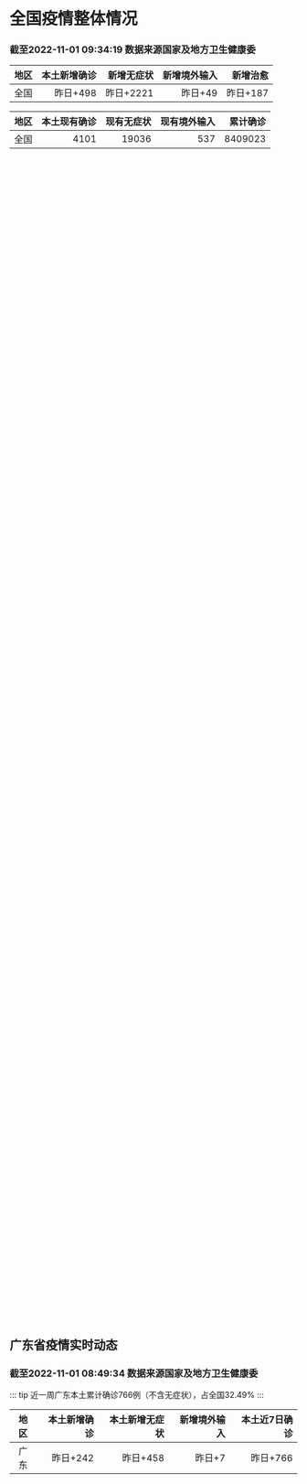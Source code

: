 
# 全国疫情整体情况
### 截至2022-11-01 09:34:19 数据来源国家及地方卫生健康委

|地区|本土新增确诊|新增无症状|新增境外输入|新增治愈|
|:--:|---:|---:|---:|---:|
|全国|昨日+498|昨日+2221|昨日+49|昨日+187|

|地区|本土现有确诊|现有无症状|现有境外输入|累计确诊|
|:--:|---:|---:|---:|---:|
|全国|4101|19036|537|8409023|

<ChinaMap :dataList="dataList" :title="title"/>

<div id="chinaDayModify" style="width:100%;height:500px;margin-bottom:10px;"></div>
<div id="chinaAddHistoryData" style="width:100%;height:500px;margin-bottom:10px;"></div>
<div id="chinaNowHistoryData" style="width:100%;height:500px;margin-bottom:10px;"></div>
<div id="chinaTotalHistoryData" style="width:100%;height:500px;margin-bottom:10px;"></div>


## 广东省疫情实时动态
### 截至2022-11-01 08:49:34 数据来源国家及地方卫生健康委

::: tip 近一周广东本土累计确诊766例（不含无症状），占全国32.49%
:::

|地区|本土新增确诊|本土新增无症状|新增境外输入|本土近7日确诊|
|:--:|---:|---:|---:|---:|
|广东|昨日+242|昨日+458|昨日+7|昨日+766|

<div id="guangdongModify" style="width:100%;height:500px;margin-bottom:10px;"></div>
<div id="guangdongTotalHistory" style="width:100%;height:500px;margin-bottom:10px;"></div>
<div id="guangzhouModifyHistory" style="width:100%;height:500px;margin-bottom:10px;"></div>


<script>
import * as echarts from 'echarts'
export default {
  data(){
    return {
      title: '新增本土确诊',
      dataList: [{name: '台湾', value: 0, addList: []},{name: '香港', value: 0, addList: []},{name: '湖北', value: 0, addList: []},{name: '上海', value: 2, addList: [{name: '浦东', num: 2},
]},{name: '吉林', value: 0, addList: []},{name: '广东', value: 242, addList: [{name: '广州', num: 190},
{name: '深圳', num: 23},
{name: '梅州', num: 16},
{name: '汕头', num: 8},
{name: '江门', num: 3},
]},{name: '海南', value: 0, addList: []},{name: '四川', value: 9, addList: [{name: '外省返川人员', num: 5},
{name: '广元', num: 3},
{name: '成都', num: 2},
{name: '德阳', num: 1},
{name: '凉山', num: 1},
]},{name: '福建', value: 82, addList: [{name: '福州', num: 82},
]},{name: '北京', value: 21, addList: [{name: '密云', num: 10},
{name: '通州', num: 3},
{name: '朝阳', num: 2},
{name: '未公布来源', num: 2},
{name: '平谷区', num: 2},
]},{name: '内蒙古', value: 13, addList: [{name: '呼和浩特', num: 7},
{name: '鄂尔多斯', num: 5},
{name: '赤峰', num: 1},
]},{name: '陕西', value: 11, addList: [{name: '西安', num: 6},
{name: '汉中', num: 1},
{name: '渭南', num: 1},
{name: '咸阳', num: 1},
{name: '榆林', num: 1},
]},{name: '浙江', value: 0, addList: []},{name: '河南', value: 13, addList: [{name: '郑州', num: 13},
]},{name: '黑龙江', value: 5, addList: [{name: '绥化', num: 3},
{name: '哈尔滨', num: 1},
{name: '牡丹江', num: 1},
]},{name: '山东', value: 7, addList: [{name: '青岛', num: 4},
{name: '枣庄', num: 3},
]},{name: '江苏', value: 16, addList: [{name: '南京', num: 16},
]},{name: '云南', value: 3, addList: [{name: '德宏州', num: 2},
{name: '临沧', num: 1},
]},{name: '天津', value: 2, addList: [{name: '未公布来源', num: 2},
]},{name: '广西', value: 0, addList: []},{name: '河北', value: 0, addList: []},{name: '辽宁', value: 0, addList: []},{name: '新疆', value: 23, addList: [{name: '乌鲁木齐', num: 19},
]},{name: '湖南', value: 15, addList: [{name: '邵阳', num: 10},
{name: '怀化', num: 5},
]},{name: '安徽', value: 1, addList: [{name: '合肥', num: 1},
]},{name: '江西', value: 0, addList: []},{name: '西藏', value: 0, addList: []},{name: '重庆', value: 7, addList: [{name: '永川区', num: 7},
]},{name: '甘肃', value: 3, addList: [{name: '兰州', num: 3},
{name: '未公布来源', num: 3},
]},{name: '山西', value: 17, addList: [{name: '大同', num: 7},
{name: '忻州', num: 4},
{name: '朔州', num: 2},
{name: '吕梁', num: 2},
{name: '阳泉', num: 1},
]},{name: '贵州', value: 2, addList: [{name: '贵阳', num: 1},
{name: '黔南州', num: 1},
]},{name: '澳门', value: 0, addList: []},{name: '青海', value: 2, addList: [{name: '西宁', num: 2},
]},{name: '宁夏', value: 2, addList: [{name: '吴忠', num: 2},
]},{name: '南海诸岛', value: 0, addList: []}]
    }
  },
  mounted () {
    const themeObj = {"color":["#2ec7c9","#b6a2de","#5ab1ef","#ffb980","#d87a80","#8d98b3","#e5cf0d","#97b552","#95706d","#dc69aa","#07a2a4","#9a7fd1","#588dd5","#f5994e","#c05050","#59678c","#c9ab00","#7eb00a","#6f5553","#c14089"],"backgroundColor":"rgba(0,0,0,0)","textStyle":{},"title":{"textStyle":{"color":"#008acd"},"subtextStyle":{"color":"#aaaaaa"}},"line":{"itemStyle":{"borderWidth":1},"lineStyle":{"width":2},"symbolSize":3,"symbol":"emptyCircle","smooth":true},"radar":{"itemStyle":{"borderWidth":1},"lineStyle":{"width":2},"symbolSize":3,"symbol":"emptyCircle","smooth":true},"bar":{"itemStyle":{"barBorderWidth":0,"barBorderColor":"#ccc"}},"pie":{"itemStyle":{"borderWidth":0,"borderColor":"#ccc"}},"scatter":{"itemStyle":{"borderWidth":0,"borderColor":"#ccc"}},"boxplot":{"itemStyle":{"borderWidth":0,"borderColor":"#ccc"}},"parallel":{"itemStyle":{"borderWidth":0,"borderColor":"#ccc"}},"sankey":{"itemStyle":{"borderWidth":0,"borderColor":"#ccc"}},"funnel":{"itemStyle":{"borderWidth":0,"borderColor":"#ccc"}},"gauge":{"itemStyle":{"borderWidth":0,"borderColor":"#ccc"}},"candlestick":{"itemStyle":{"color":"#d87a80","color0":"#2ec7c9","borderColor":"#d87a80","borderColor0":"#2ec7c9","borderWidth":1}},"graph":{"itemStyle":{"borderWidth":0,"borderColor":"#ccc"},"lineStyle":{"width":1,"color":"#aaaaaa"},"symbolSize":3,"symbol":"emptyCircle","smooth":true,"color":["#2ec7c9","#b6a2de","#5ab1ef","#ffb980","#d87a80","#8d98b3","#e5cf0d","#97b552","#95706d","#dc69aa","#07a2a4","#9a7fd1","#588dd5","#f5994e","#c05050","#59678c","#c9ab00","#7eb00a","#6f5553","#c14089"],"label":{"color":"#eeeeee"}},"map":{"itemStyle":{"areaColor":"#dddddd","borderColor":"#eeeeee","borderWidth":0.5},"label":{"color":"#d87a80"},"emphasis":{"itemStyle":{"areaColor":"rgba(254,153,78,1)","borderColor":"#444","borderWidth":1},"label":{"color":"rgb(100,0,0)"}}},"geo":{"itemStyle":{"areaColor":"#dddddd","borderColor":"#eeeeee","borderWidth":0.5},"label":{"color":"#d87a80"},"emphasis":{"itemStyle":{"areaColor":"rgba(254,153,78,1)","borderColor":"#444","borderWidth":1},"label":{"color":"rgb(100,0,0)"}}},"categoryAxis":{"axisLine":{"show":true,"lineStyle":{"color":"#008acd"}},"axisTick":{"show":true,"lineStyle":{"color":"#333"}},"axisLabel":{"show":true,"color":"#333"},"splitLine":{"show":false,"lineStyle":{"color":["#eee"]}},"splitArea":{"show":false,"areaStyle":{"color":["rgba(250,250,250,0.3)","rgba(200,200,200,0.3)"]}}},"valueAxis":{"axisLine":{"show":true,"lineStyle":{"color":"#008acd"}},"axisTick":{"show":true,"lineStyle":{"color":"#333"}},"axisLabel":{"show":true,"color":"#333"},"splitLine":{"show":true,"lineStyle":{"color":["#eee"]}},"splitArea":{"show":true,"areaStyle":{"color":["rgba(250,250,250,0.3)","rgba(200,200,200,0.3)"]}}},"logAxis":{"axisLine":{"show":true,"lineStyle":{"color":"#008acd"}},"axisTick":{"show":true,"lineStyle":{"color":"#333"}},"axisLabel":{"show":true,"color":"#333"},"splitLine":{"show":true,"lineStyle":{"color":["#eee"]}},"splitArea":{"show":true,"areaStyle":{"color":["rgba(250,250,250,0.3)","rgba(200,200,200,0.3)"]}}},"timeAxis":{"axisLine":{"show":true,"lineStyle":{"color":"#008acd"}},"axisTick":{"show":true,"lineStyle":{"color":"#333"}},"axisLabel":{"show":true,"color":"#333"},"splitLine":{"show":true,"lineStyle":{"color":["#eee"]}},"splitArea":{"show":false,"areaStyle":{"color":["rgba(250,250,250,0.3)","rgba(200,200,200,0.3)"]}}},"toolbox":{"iconStyle":{"borderColor":"#2ec7c9"},"emphasis":{"iconStyle":{"borderColor":"#18a4a6"}}},"legend":{"textStyle":{"color":"#333333"}},"tooltip":{"axisPointer":{"lineStyle":{"color":"#008acd","width":"1"},"crossStyle":{"color":"#008acd","width":"1"}}},"timeline":{"lineStyle":{"color":"#008acd","width":1},"itemStyle":{"color":"#008acd","borderWidth":1},"controlStyle":{"color":"#008acd","borderColor":"#008acd","borderWidth":0.5},"checkpointStyle":{"color":"#2ec7c9","borderColor":"#2ec7c9"},"label":{"color":"#008acd"},"emphasis":{"itemStyle":{"color":"#a9334c"},"controlStyle":{"color":"#008acd","borderColor":"#008acd","borderWidth":0.5},"label":{"color":"#008acd"}}},"visualMap":{"color":["#5ab1ef","#e0ffff"]},"dataZoom":{"backgroundColor":"rgba(47,69,84,0)","dataBackgroundColor":"#efefff","fillerColor":"rgba(182,162,222,0.2)","handleColor":"#008acd","handleSize":"100%","textStyle":{"color":"#333333"}},"markPoint":{"label":{"color":"#eeeeee"},"emphasis":{"label":{"color":"#eeeeee"}}}}

    echarts.registerTheme('dark', (themeObj))

    this.chartChDay = echarts.init(document.getElementById("chinaDayModify"), "dark")
,this.chartChAdd = echarts.init(document.getElementById("chinaAddHistoryData"), "dark")
,this.chartChNow = echarts.init(document.getElementById("chinaNowHistoryData"), "dark")
,this.chartChTotal = echarts.init(document.getElementById("chinaTotalHistoryData"), "dark")
,this.chartGdMod = echarts.init(document.getElementById("guangdongModify"), "dark")
,this.chartGdTotal = echarts.init(document.getElementById("guangdongTotalHistory"), "dark")
,this.chartGzMod = echarts.init(document.getElementById("guangzhouModifyHistory"), "dark")


    const option_gd_mod = {
      title: {
        text: '广东疫情新增趋势（人）'
      },
      tooltip: {
        trigger: 'axis',
        axisPointer: {
          type: 'cross',
          label: {
            backgroundColor: '#6a7985'
          }
        }
      },
      legend: {
        top: 20,
        data: [{name: '本土新增确诊',icon: 'rect'}, {name: '本土新增无症状',icon: 'rect'},{name: '新增境外输入',icon: 'rect'}]
      },
      grid: {
        left: '3%',
        right: '4%',
        bottom: '3%',
        containLabel: true
      },
      toolbox: {
        feature: {
          saveAsImage: {}
        }
      },
      xAxis: {
        type: 'category',
        boundaryGap: false,
        data: ["09.03","09.04","09.05","09.06","09.07","09.08","09.09","09.10","09.11","09.12","09.13","09.14","09.15","09.16","09.17","09.18","09.19","09.20","09.21","09.22","09.23","09.24","09.25","09.26","09.27","09.28","09.29","09.30","10.01","10.02","10.03","10.04","10.05","10.06","10.07","10.08","10.09","10.10","10.11","10.12","10.13","10.14","10.15","10.16","10.17","10.18","10.19","10.20","10.21","10.22","10.23","10.24","10.25","10.26","10.27","10.28","10.29","10.30","10.31",]
      },
      yAxis: {
        type: 'value'
      },
      series: [
        {
          name: '本土新增确诊',
          type: 'line',
          areaStyle: {},
          emphasis: {
            focus: 'series'
          },
          data: [79,63,43,42,27,36,26,15,17,7,6,5,5,3,2,1,0,3,1,2,5,6,7,12,4,18,16,22,17,19,27,34,37,41,47,34,31,38,43,36,53,60,35,23,36,50,26,27,19,32,23,33,45,15,27,63,83,291,242,]
        },
        {
          name: '本土新增无症状',
          type: 'line',
          areaStyle: {},
          emphasis: {
            focus: 'series'
          },
          data: [24,26,17,18,12,28,6,10,11,4,3,4,1,1,1,2,1,2,2,4,0,0,5,5,2,5,15,21,10,24,16,24,27,34,27,21,24,25,11,17,21,29,29,38,61,48,58,62,74,59,70,62,67,84,88,136,195,468,458,]
        },
        {
          name: '新增境外输入',
          type: 'line',
          areaStyle: {},
          emphasis: {
            focus: 'series'
          },
          data: [18,16,16,19,6,16,23,19,21,12,11,8,10,15,7,11,15,12,13,14,15,12,19,14,15,21,15,11,29,11,19,18,19,27,10,14,27,27,14,17,15,24,18,18,11,12,14,25,17,9,19,12,6,5,11,14,14,8,7,]
        }
      ]
    };

    const option_gd_total = {
      title: {
        text: '广东疫情概览（人）'
      },
      tooltip: {
        trigger: 'axis',
        axisPointer: {
          type: 'cross',
          label: {
            backgroundColor: '#6a7985'
          }
        }
      },
      legend: {
        top: 20,
        data: [{name: '累计确诊',icon: 'rect'},{name: '累计治愈',icon: 'rect'}]
      },
      grid: {
        left: '3%',
        right: '4%',
        bottom: '3%',
        containLabel: true
      },
      toolbox: {
        feature: {
          saveAsImage: {}
        }
      },
      xAxis: {
        type: 'category',
        boundaryGap: false,
        data: ["09.03","09.04","09.05","09.06","09.07","09.08","09.09","09.10","09.11","09.12","09.13","09.14","09.15","09.16","09.17","09.18","09.19","09.20","09.21","09.22","09.23","09.24","09.25","09.26","09.27","09.28","09.29","09.30","10.01","10.02","10.03","10.04","10.05","10.06","10.07","10.08","10.09","10.10","10.11","10.12","10.13","10.14","10.15","10.16","10.17","10.18","10.19","10.20","10.21","10.22","10.23","10.24","10.25","10.26","10.27","10.28","10.29","10.30","10.31",]
      },
      yAxis: {
        type: 'value'
      },
      series: [
        {
          name: '累计确诊',
          type: 'line',
          areaStyle: {},
          emphasis: {
            focus: 'series'
          },
          data: [9271,9350,9413,9474,9507,9559,9608,9642,9680,9699,9716,9729,9744,9762,9771,9783,9798,9813,9827,9843,9863,9881,9905,9931,9950,9991,10022,10055,10101,10131,10177,10229,10285,10353,10410,10458,10516,10581,10638,10691,10759,10843,10896,10947,10994,11056,11106,11138,11174,11215,11257,11302,11353,11373,11411,11488,11585,11884,12133,]
        },
        {
          name: '累计治愈',
          type: 'line',
          areaStyle: {},
          emphasis: {
            focus: 'series'
          },
          data: [8708,8725,8744,8775,8804,8831,8855,8888,8923,8959,9011,9075,9140,9140,9140,9140,9140,9140,9140,9529,9529,9529,9529,9529,9529,9529,9529,9529,9529,9529,9529,9529,9529,9877,9877,9877,9972,10007,10048,10091,10127,10127,10127,10178,10239,10298,10298,10298,10298,10298,10298,10298,10298,10298,10298,10298,10298,10298,10298,]
        }
      ]
    };

    const option_gz_mod = {
      title: {
        text: '广州疫情新增趋势（人）'
      },
      tooltip: {
        trigger: 'axis',
        axisPointer: {
          type: 'cross',
          label: {
            backgroundColor: '#6a7985'
          }
        }
      },
      legend: {
        top: 20,
        data: [{name: '本土新增确诊',icon: 'rect'},{name: '本土新增无症状',icon: 'rect'}]
      },
      grid: {
        left: '3%',
        right: '4%',
        bottom: '3%',
        containLabel: true
      },
      toolbox: {
        feature: {
          saveAsImage: {}
        }
      },
      xAxis: {
        type: 'category',
        boundaryGap: false,
        data: ["0903","0904","0905","0906","0907","0908","0909","0910","0911","0912","0913","0914","0915","0916","0917","0918","0919","0920","0921","0922","0923","0924","0925","0926","0927","0928","0929","0930","1001","1002","1003","1004","1005","1006","1007","1008","1009","1010","1011","1012","1013","1014","1015","1016","1017","1018","1019","1020","1021","1022","1023","1024","1025","1026","1027","1028","1029","1030","1031",]
      },
      yAxis: {
        type: 'value'
      },
      series: [
        {
          name: '本土新增确诊',
          type: 'line',
          areaStyle: {},
          emphasis: {
            focus: 'series'
          },
          data: [4,8,5,6,3,2,0,0,0,0,0,0,0,0,1,0,0,0,0,1,4,5,2,2,0,1,1,2,0,5,10,12,14,21,17,18,5,13,6,10,25,23,20,3,16,22,6,10,12,18,16,22,27,11,19,54,66,232,190,]
        },
        {
          name: '本土新增无症状',
          type: 'line',
          areaStyle: {},
          emphasis: {
            focus: 'series'
          },
          data: [0,1,3,1,1,0,0,0,0,0,0,0,0,1,0,1,0,1,2,4,0,0,0,1,1,0,2,0,0,3,7,5,13,8,12,9,15,1,2,7,3,8,16,27,43,31,44,46,46,39,53,43,46,39,46,85,125,295,289,]
        }
      ]
    };

    const option_ch_day  = {
      series: [
        {
          type: 'treemap',
          data: [
            {
              name: '本土新增确诊昨日+498',
              value: 498,
            },
            {
              name: '新增无症状昨日+2221',
              value: 2221,
            },
            {
              name: '新增境外输入昨日+49',
              value: 49,
            },
            {
              name: '新增治愈昨日+187',
              value: 187,
            },
          ]
        }
      ]
    };

    const option_ch_add = {
      title: {
        text: '新增疫情整体走势'
      },
      tooltip: {
        trigger: 'axis',
        axisPointer: {
          type: 'cross',
          label: {
            backgroundColor: '#6a7985'
          }
        }
      },
      legend: {
        top: 20,
        data: [{name: '本土确诊',icon: 'rect'}, {name: '无症状感染',icon: 'rect'},{name: '新增境外输入',icon: 'rect'}]
      },
      grid: {
        left: '3%',
        right: '4%',
        bottom: '3%',
        containLabel: true
      },
      toolbox: {
        feature: {
          saveAsImage: {}
        }
      },
      xAxis: {
        type: 'category',
        boundaryGap: false,
        data: ["09.01","09.02","09.03","09.04","09.05","09.06","09.07","09.08","09.09","09.10","09.11","09.12","09.13","09.14","09.15","09.16","09.17","09.18","09.19","09.20","09.21","09.22","09.23","09.24","09.25","09.26","09.27","09.28","09.29","09.30","10.01","10.02","10.03","10.04","10.05","10.06","10.07","10.08","10.09","10.10","10.11","10.12","10.13","10.14","10.15","10.16","10.17","10.18","10.19","10.20","10.21","10.22","10.23","10.24","10.25","10.26","10.27","10.28","10.29","10.30","10.31",]
      },
      yAxis: {
        type: 'value'
      },
      series: [
        {
          name: '本土确诊',
          type: 'line',
          areaStyle: {},
          emphasis: {
            focus: 'series'
          },
          data: [318,440,314,303,264,323,241,259,239,179,164,188,196,126,102,76,106,92,104,123,114,121,129,159,235,173,119,106,97,106,116,189,250,223,183,216,447,441,373,427,374,322,249,291,174,182,208,204,164,158,159,155,173,205,297,193,214,324,353,479,498,]
        },
        {
          name: '无症状感染',
          type: 'line',
          areaStyle: {},
          emphasis: {
            focus: 'series'
          },
          data: [1567,1379,1359,1249,1235,1247,1093,1033,994,959,785,727,762,823,746,505,930,715,525,485,512,627,624,601,597,636,625,526,625,549,432,466,626,747,1005,1267,1301,1307,1566,1662,1386,1154,1010,900,668,534,587,630,643,638,658,683,751,875,944,924,1123,1153,1566,2220,2221,]
        },
        {
          name: '新增境外输入',
          type: 'line',
          areaStyle: {},
          emphasis: {
            focus: 'series'
          },
          data: [55,62,70,46,46,57,39,42,51,55,62,54,41,41,59,64,48,55,48,43,51,54,59,58,60,72,75,64,59,66,63,51,57,50,46,72,54,62,61,64,43,50,64,70,70,63,42,43,47,56,56,52,48,41,41,38,48,53,48,42,49,]
        }
      ]
    };

    const option_ch_now = {
      title: {
        text: '现有疫情整体走势'
      },
      tooltip: {
        trigger: 'axis',
        axisPointer: {
          type: 'cross',
          label: {
            backgroundColor: '#6a7985'
          }
        }
      },
      legend: {
        top: 20,
        data: [{name: '本土确诊',icon: 'rect'}, {name: '无症状感染',icon: 'rect'},{name: '新增境外输入',icon: 'rect'}]
      },
      grid: {
        left: '3%',
        right: '4%',
        bottom: '3%',
        containLabel: true
      },
      toolbox: {
        feature: {
          saveAsImage: {}
        }
      },
      xAxis: {
        type: 'category',
        boundaryGap: false,
        data: ["09.01","09.02","09.03","09.04","09.05","09.06","09.07","09.08","09.09","09.10","09.11","09.12","09.13","09.14","09.15","09.16","09.17","09.18","09.19","09.20","09.21","09.22","09.23","09.24","09.25","09.26","09.27","09.28","09.29","09.30","10.01","10.02","10.03","10.04","10.05","10.06","10.07","10.08","10.09","10.10","10.11","10.12","10.13","10.14","10.15","10.16","10.17","10.18","10.19","10.20","10.21","10.22","10.23","10.24","10.25","10.26","10.27","10.28","10.29","10.30","10.31",]
      },
      yAxis: {
        type: 'value'
      },
      series: [
        {
          name: '本土确诊',
          type: 'line',
          areaStyle: {},
          emphasis: {
            focus: 'series'
          },
          data: [5658,5756,5636,5668,5670,5709,5713,5666,5575,5403,5083,4851,4714,4334,3681,3502,3293,3070,2881,2726,2606,2494,2477,2395,2404,2381,2378,2365,2359,2301,2314,2306,2341,2261,2263,2329,2666,2977,3240,3460,3637,3779,3824,3906,3854,3808,3777,3677,3595,3529,3362,3245,3179,3062,3127,3104,3107,3252,3440,3751,4101,]
        },
        {
          name: '无症状感染',
          type: 'line',
          areaStyle: {},
          emphasis: {
            focus: 'series'
          },
          data: [530,551,562,559,557,571,548,560,560,567,568,566,563,550,565,586,572,576,577,571,577,564,563,552,558,585,613,632,610,608,631,623,629,615,620,628,633,641,646,644,623,618,632,657,650,655,636,635,623,624,624,629,605,592,578,562,551,549,547,527,537,]
        },
        {
          name: '新增境外输入',
          type: 'line',
          areaStyle: {},
          emphasis: {
            focus: 'series'
          },
          data: [23471,23260,23287,23491,23860,24163,24009,23400,22660,22555,21919,21298,20832,20206,18729,18148,17756,17213,16241,14762,14010,13518,11627,11277,10573,10414,10373,10105,9829,9770,9618,8814,8449,8109,8069,8744,9419,10193,11206,11944,12805,13455,13998,14442,14606,14679,14750,14715,14774,14658,14360,14193,14094,14026,14399,14475,14817,15140,15931,17538,19036,]
        }
      ]
    };

    const option_ch_total = {
      title: {
        text: '累计疫情整体走势'
      },
      tooltip: {
        trigger: 'axis',
        axisPointer: {
          type: 'cross',
          label: {
            backgroundColor: '#6a7985'
          }
        }
      },
      legend: {
        top: 20,
        data: [{name: '确诊(含港澳台)', con: 'rect'}, {name: '死亡(含港澳台)',icon: 'rect'}]
      },
      grid: {
        left: '3%',
        right: '4%',
        bottom: '3%',
        containLabel: true
      },
      toolbox: {
        feature: {
          saveAsImage: {}
        }
      },
      xAxis: {
        type: 'category',
        boundaryGap: false,
        data: ["09.01","09.02","09.03","09.04","09.05","09.06","09.07","09.08","09.09","09.10","09.11","09.12","09.13","09.14","09.15","09.16","09.17","09.18","09.19","09.20","09.21","09.22","09.23","09.24","09.25","09.26","09.27","09.28","09.29","09.30","10.01","10.02","10.03","10.04","10.05","10.06","10.07","10.08","10.09","10.10","10.11","10.12","10.13","10.14","10.15","10.16","10.17","10.18","10.19","10.20","10.21","10.22","10.23","10.24","10.25","10.26","10.27","10.28","10.29","10.30","10.31",]
      },
      yAxis: {
        type: 'value'
      },
      series: [
        {
          name: '确诊(含港澳台)',
          type: 'line',
          areaStyle: {},
          emphasis: {
            focus: 'series'
          },
          data: [5974028,6009747,6044288,6080405,6106096,6144277,6187141,6223835,6259551,6296680,6330038,6356783,6404975,6455788,6502479,6545234,6585920,6626392,6655661,6701113,6748819,6792066,6833790,6872895,6912675,6942179,6988610,7037863,7083359,7127469,7171159,7215114,7249310,7299603,7355347,7402656,7454504,7499946,7499946,7578751,7621171,7621171,7621171,7778306,7822739,7865269,7895059,7895059,7895059,8026778,8064765,8101522,8137786,8137786,8137786,8246496,8283181,8318921,8352484,8385213,8409023,]
        },
        {
          name: '死亡(含港澳台)',
          type: 'line',
          areaStyle: {},
          emphasis: {
            focus: 'series'
          },
          data: [24883,24927,24976,25019,25058,25088,25130,25171,25237,25275,25315,25354,25381,25428,25491,25553,25603,25671,25712,25744,25792,25868,26074,26132,26176,26244,26278,26330,26388,26446,26500,26568,26609,21422,26706,26769,26823,26823,26823,26823,26823,26823,26823,26823,26823,26823,26823,26823,26823,26823,26823,26823,26823,26823,26823,26823,26823,26823,26823,26823,26823,]
        }
      ]
    };

    this.chartGdMod.setOption(option_gd_mod);
    this.chartGdTotal.setOption(option_gd_total);
    this.chartGzMod.setOption(option_gz_mod);
    this.chartChDay.setOption(option_ch_day);
    this.chartChAdd.setOption(option_ch_add);
    this.chartChNow.setOption(option_ch_now);
    this.chartChTotal.setOption(option_ch_total);

    window.onresize = () => {
      this.chartGdMod.resize()
      this.chartGdTotal.resize()
      this.chartGzMod.resize()
      this.chartChDay.resize()
      this.chartChAdd.resize()
      this.chartChNow.resize()
      this.chartChTotal.resize()
    }
  }
}
</script>

## 广东省各地区疫情情况

::: danger 219个中高风险地区
:::

|地区|本土新增确诊|本土新增无症状|本土近7日确诊|中高风险地区|
|:--:|---:|---:|---:|---:|
|广州|+190|+289|+599|+130|
|深圳|+23|+6|+56|+39|
|梅州|+16|+154|+28|+7|
|汕头|+8|+1|+11|0|
|江门|+3|+2|+24|+18|
|佛山|+1|+4|+34|+3|
|清远|+1|0|+1|0|
|揭阳|0|+2|0|+8|
|阳江|0|0|+5|+5|
|惠州|0|0|+3|+4|
|韶关|0|0|+3|0|
|东莞|0|0|+1|0|
|茂名|0|0|+1|0|
|汕尾|0|0|0|0|
|肇庆|0|0|0|0|
|珠海|0|0|0|0|
|潮州|0|0|0|0|
|湛江|0|0|0|0|
|河源|0|0|0|0|
|云浮|0|0|0|0|
|中山|0|0|0|+5|


## 广东疫情热点动态

  
### 11-01 09:16
::: tip 广东新增本土确诊病例242例 新增本土无症状感染者458例
来源：广东卫健委网站10月31日0-24时，全省新增本土确诊病例239例（广州190例，深圳23例，汕头8例，佛山1例，梅州16例，江门1例）；新增本土无症状感染者458例（广州289例，深圳6例，汕...

信息来源：海外网

[阅读全文](https://h5.baike.qq.com/mobile/landing.html?docid=20221101A01HHP00&isNews=1&adtag=wxjk.yqssc.yqdt)
:::

### 11-01 09:14
::: tip 广州花都区下调新华街、新雅街、花城街部分区域风险等级
南方网讯 11月1日，广州市花都区新型冠状病毒肺炎疫情防控指挥部发布通告，自2022年11月1日6时起，对涉疫风险区域作调整。通告全文如下：
花都区新型冠状病毒肺炎疫情防控指挥部
关于调整风险区域的通...

南方新闻网

[阅读全文](https://view.inews.qq.com/a/20221101A01GPK00?uid=101705948131&chlid=_qqnews_custom_search_pictext#)
:::

### 11-01 09:05
::: tip 最新！南山、宝安、光明、龙华发布通告
根据当前我区疫情防控工作需要，按照国务院应对新型冠状病毒肺炎疫情联防联控机制综合组《新型冠状病毒肺炎疫情防控方案（第九版）》相关规定，经专家组研判，自2022年11月1日起，光明区在马田街道划定高风险...

深圳大件事

[阅读全文](https://mp.weixin.qq.com/s?__biz=MzA4NTczOTMzMQ==&mid=2651394189&idx=2&sn=cf2905ca3f59fb34585ff5d3ccea85e0&chksm=842ee2a1b3596bb7430078c9728188018cc7b9a1db495f9e42b13b598788e77ef1fcceda50fb&mpshare=1&scene=1&srcid=1101cqGm4vATKjLiEdfRhU78&sharer_sharetime=1667269825954&sharer_shareid=d35647f873619e01ec6c2f6ddaa3a96d&version=4.0.19.6020&platform=win#rd)
:::

### 11-01 08:28
::: tip 深圳昨日新增23例确诊病例和6例无症状感染者
【深圳昨日新增23例确诊病例和6例无症状感染者】财联社11月1日电，31日0-24时，深圳新增23例新冠肺炎确诊病例和6例新冠病毒无症状感染者。其中，在集中隔离观察人员中发现28例，在非闭环管理的重点...

信息来源：财联社

[阅读全文](https://h5.baike.qq.com/mobile/landing.html?docid=20221101A014CR00&isNews=1&adtag=wxjk.yqssc.yqdt)
:::

### 11-01 07:53
::: tip 广州市卫生健康委答疑：管控区域仍存流动交集 致使每日新增持续攀升
10月30日广州市新增527例新冠病毒本土感染者
文/羊城晚报全媒体记者 张华 蒋隽 邹丽珍
图/羊城晚报全媒体记者 宋金峪 周巍
近日，广州市每日新增感染者人数仍在持续攀升。在10月31日，广州市政...

金羊网

[阅读全文](https://view.inews.qq.com/a/20221101A00W3H00?uid=101705948131&chlid=_qqnews_custom_search_pictext#)
:::

### 11-01 00:02
::: tip 11月1日起，梅州市继续实施免费新冠病毒核酸检测
10月31日，梅州市新冠肺炎疫情防控指挥办印发《关于继续实施免费新冠病毒核酸检测的通知》，决定从11月1日起继续实施免费核酸检测。根据市新冠肺炎疫情防控指挥办2022年7月13日印发的《关于进一步提升...

信息来源：南方PLUS

[阅读全文](https://h5.baike.qq.com/mobile/landing.html?docid=20221101A000QT00&isNews=1&adtag=wxjk.yqssc.yqdt)
:::

### 11-01 00:02
::: tip 阳江滨海新区（阳江高新区）公布1名新冠肺炎密切接触者活动轨迹
2022年10月31日00:00，阳江滨海新区（阳江高新区）新冠肺炎疫情防控指挥部接到阳江市疾控中心通知，关联东莞桥头病例吕某的1名密切接触者柳某在阳江高新区活动。对此，高新区高度重视，区新冠肺炎疫情...

信息来源：南方PLUS

[阅读全文](https://h5.baike.qq.com/mobile/landing.html?docid=20221101A000RW00&isNews=1&adtag=wxjk.yqssc.yqdt)
:::

### 11-01 00:02
::: tip 阳江滨海新区（阳江高新区）市场和冷链专班疫情防控工作会议召开
10月29日，阳江滨海新区（阳江高新区）召开市场和冷链专班疫情防控工作会议，强调要始终保持高度警觉，从严从细抓好农贸市场和进口冷链食品常态化防控措施，坚决守住市场安全防线。阳江滨海新区（阳江高新区）管...

信息来源：南方PLUS

[阅读全文](https://h5.baike.qq.com/mobile/landing.html?docid=20221101A000PN00&isNews=1&adtag=wxjk.yqssc.yqdt)
:::

### 11-01 00:02
::: tip 考前7天非必要不离惠！惠州发布成人高考疫情防控须知
2022年广东省成人高考将于11月5至6日举行。10月31日，惠州市教育考试中心发布了《惠州市2022年成人高考疫情防控须知》，提醒考生提前准备，安全顺利赴考。根据要求，所有考生须注册“粤康码”信息，...

信息来源：南方PLUS

[阅读全文](https://h5.baike.qq.com/mobile/landing.html?docid=20221101A000Q700&isNews=1&adtag=wxjk.yqssc.yqdt)
:::

### 11-01 08:43
::: tip 2022年11月1日广东省新冠肺炎疫情情况
                                                        　　10月31日0-24时，全省新增本土确诊病例239例（广州190例，深圳23例，汕头...

信息来源：广东省卫生健康委员会

[阅读全文](https://h5.baike.qq.com/mobile/landing.html?docid=WJW20221101MBITFZC5&isNews=1&adtag=wxjk.yqssc.yqdt)
:::


## 广州疫情热点动态

  
### 11-01 09:14
::: tip 广州花都区下调新华街、新雅街、花城街部分区域风险等级
南方网讯 11月1日，广州市花都区新型冠状病毒肺炎疫情防控指挥部发布通告，自2022年11月1日6时起，对涉疫风险区域作调整。通告全文如下：
花都区新型冠状病毒肺炎疫情防控指挥部
关于调整风险区域的通...

南方新闻网

[阅读全文](https://view.inews.qq.com/a/20221101A01GPK00?uid=101705948131&chlid=_qqnews_custom_search_pictext#)
:::

### 11-01 07:53
::: tip 广州市卫生健康委答疑：管控区域仍存流动交集 致使每日新增持续攀升
10月30日广州市新增527例新冠病毒本土感染者
文/羊城晚报全媒体记者 张华 蒋隽 邹丽珍
图/羊城晚报全媒体记者 宋金峪 周巍
近日，广州市每日新增感染者人数仍在持续攀升。在10月31日，广州市政...

金羊网

[阅读全文](https://view.inews.qq.com/a/20221101A00W3H00?uid=101705948131&chlid=_qqnews_custom_search_pictext#)
:::

### 11-01 09:16
::: tip 广东新增本土确诊病例242例 新增本土无症状感染者458例
来源：广东卫健委网站10月31日0-24时，全省新增本土确诊病例239例（广州190例，深圳23例，汕头8例，佛山1例，梅州16例，江门1例）；新增本土无症状感染者458例（广州289例，深圳6例，汕...

信息来源：海外网

[阅读全文](https://h5.baike.qq.com/mobile/landing.html?docid=20221101A01HHP00&isNews=1&adtag=wxjk.yqssc.yqdt)
:::

### 11-01 09:05
::: tip 最新！南山、宝安、光明、龙华发布通告
根据当前我区疫情防控工作需要，按照国务院应对新型冠状病毒肺炎疫情联防联控机制综合组《新型冠状病毒肺炎疫情防控方案（第九版）》相关规定，经专家组研判，自2022年11月1日起，光明区在马田街道划定高风险...

深圳大件事

[阅读全文](https://mp.weixin.qq.com/s?__biz=MzA4NTczOTMzMQ==&mid=2651394189&idx=2&sn=cf2905ca3f59fb34585ff5d3ccea85e0&chksm=842ee2a1b3596bb7430078c9728188018cc7b9a1db495f9e42b13b598788e77ef1fcceda50fb&mpshare=1&scene=1&srcid=1101cqGm4vATKjLiEdfRhU78&sharer_sharetime=1667269825954&sharer_shareid=d35647f873619e01ec6c2f6ddaa3a96d&version=4.0.19.6020&platform=win#rd)
:::

### 11-01 08:28
::: tip 深圳昨日新增23例确诊病例和6例无症状感染者
【深圳昨日新增23例确诊病例和6例无症状感染者】财联社11月1日电，31日0-24时，深圳新增23例新冠肺炎确诊病例和6例新冠病毒无症状感染者。其中，在集中隔离观察人员中发现28例，在非闭环管理的重点...

信息来源：财联社

[阅读全文](https://h5.baike.qq.com/mobile/landing.html?docid=20221101A014CR00&isNews=1&adtag=wxjk.yqssc.yqdt)
:::

### 11-01 00:02
::: tip 11月1日起，梅州市继续实施免费新冠病毒核酸检测
10月31日，梅州市新冠肺炎疫情防控指挥办印发《关于继续实施免费新冠病毒核酸检测的通知》，决定从11月1日起继续实施免费核酸检测。根据市新冠肺炎疫情防控指挥办2022年7月13日印发的《关于进一步提升...

信息来源：南方PLUS

[阅读全文](https://h5.baike.qq.com/mobile/landing.html?docid=20221101A000QT00&isNews=1&adtag=wxjk.yqssc.yqdt)
:::

### 11-01 00:02
::: tip 阳江滨海新区（阳江高新区）公布1名新冠肺炎密切接触者活动轨迹
2022年10月31日00:00，阳江滨海新区（阳江高新区）新冠肺炎疫情防控指挥部接到阳江市疾控中心通知，关联东莞桥头病例吕某的1名密切接触者柳某在阳江高新区活动。对此，高新区高度重视，区新冠肺炎疫情...

信息来源：南方PLUS

[阅读全文](https://h5.baike.qq.com/mobile/landing.html?docid=20221101A000RW00&isNews=1&adtag=wxjk.yqssc.yqdt)
:::

### 11-01 00:02
::: tip 阳江滨海新区（阳江高新区）市场和冷链专班疫情防控工作会议召开
10月29日，阳江滨海新区（阳江高新区）召开市场和冷链专班疫情防控工作会议，强调要始终保持高度警觉，从严从细抓好农贸市场和进口冷链食品常态化防控措施，坚决守住市场安全防线。阳江滨海新区（阳江高新区）管...

信息来源：南方PLUS

[阅读全文](https://h5.baike.qq.com/mobile/landing.html?docid=20221101A000PN00&isNews=1&adtag=wxjk.yqssc.yqdt)
:::

### 11-01 00:02
::: tip 考前7天非必要不离惠！惠州发布成人高考疫情防控须知
2022年广东省成人高考将于11月5至6日举行。10月31日，惠州市教育考试中心发布了《惠州市2022年成人高考疫情防控须知》，提醒考生提前准备，安全顺利赴考。根据要求，所有考生须注册“粤康码”信息，...

信息来源：南方PLUS

[阅读全文](https://h5.baike.qq.com/mobile/landing.html?docid=20221101A000Q700&isNews=1&adtag=wxjk.yqssc.yqdt)
:::

### 11-01 08:43
::: tip 2022年11月1日广东省新冠肺炎疫情情况
                                                        　　10月31日0-24时，全省新增本土确诊病例239例（广州190例，深圳23例，汕头...

信息来源：广东省卫生健康委员会

[阅读全文](https://h5.baike.qq.com/mobile/landing.html?docid=WJW20221101MBITFZC5&isNews=1&adtag=wxjk.yqssc.yqdt)
:::

